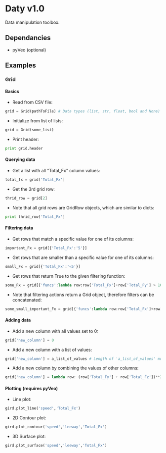 # Daty v1.0
Data manipulation toolbox.

## Dependancies
- pyVeo (optional)

## Examples
### Grid
#### Basics
- Read from CSV file:
```python
grid = Grid(pathToFile) # Data types (list, str, float, bool and None) will be assigned automatically.
```
- Initialize from list of lists:
```python
grid = Grid(some_list)
```
- Print header:
```python
print grid.header
```
#### Querying data
- Get a list with all "Total_Fx" column values:
```python
total_fx = grid['Total_Fx']
```
- Get the 3rd grid row:
```python
thrid_row = grid[2]
```
- Note that all grid rows are GridRow objects, which are similar to dicts:
```python
print thrid_row['Total_Fx']
```
#### Filtering data
- Get rows that match a specific value for one of its columns:
```python
important_Fx = grid[{'Total_Fx':'5'}]
```
- Get rows that are smaller than a specific value for one of its columns:
```python
small_Fx = grid[{'Total_Fx':'<5'}]
```
- Get rows that return True to the given filtering function:
```python
some_Fx = grid[{'funcs':lambda row:row['Total_Fx']+row['Total_Fy'] > 1000}]
```
- Note that filtering actions return a Grid object, therefore filters can be concatenated:
```python
some_small_important_Fx = grid[{'funcs':lambda row:row['Total_Fx']+row['Total_Fy'] > 1000}][{'Total_Fx':'<5'}]grid[{'Total_Fx':'5'}]
```
#### Adding data
- Add a new column with all values set to 0:
```python
grid['new_column'] = 0
```
- Add a new column with a list of values:
```python
grid['new_column'] = a_list_of_values # Length of 'a_list_of_values' must match gird length.
```
- Add a new column by combining the values of other columns:
```python
grid['new_column'] = lambda row: (row['Total_Fy'] + row['Total_Fz'])**2
```
#### Plotting (requires pyVeo)
- Line plot:
```python
gird.plot_line('speed','Total_Fx')
```
- 2D Contour plot:
```python
gird.plot_contour('speed','leeway','Total_Fx')
```
- 3D Surface plot:
```python
gird.plot_surface('speed','leeway','Total_Fx')
```